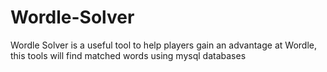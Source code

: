 # Wordle-Solver
Wordle Solver is a useful tool to help players gain an advantage at Wordle, this tools will find matched words using mysql databases

